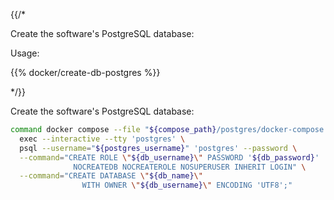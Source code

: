 {{/*

Create the software's PostgreSQL database:

Usage:

{{% docker/create-db-postgres %}}

*/}}

Create the software's PostgreSQL database:

```bash
command docker compose --file "${compose_path}/postgres/docker-compose.yml" \
  exec --interactive --tty 'postgres' \
  psql --username="${postgres_username}" 'postgres' --password \
  --command="CREATE ROLE \"${db_username}\" PASSWORD '${db_password}'
              NOCREATEDB NOCREATEROLE NOSUPERUSER INHERIT LOGIN" \
  --command="CREATE DATABASE \"${db_name}\"
                WITH OWNER \"${db_username}\" ENCODING 'UTF8';"
```
